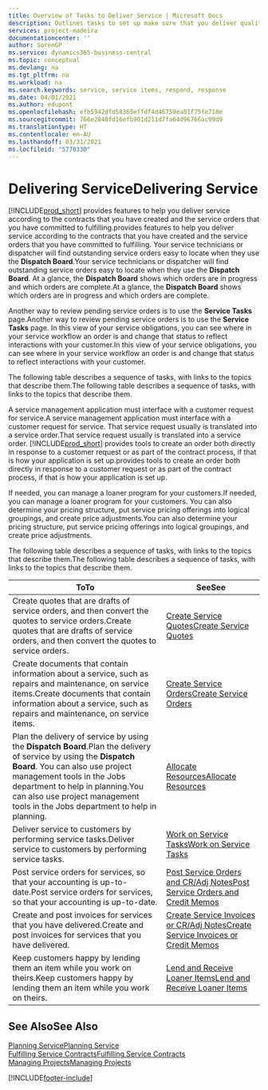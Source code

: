 ```yaml
---
title: Overview of Tasks to Deliver Service | Microsoft Docs
description: Outlines tasks to set up make sure that you deliver quality service and live up to agreements with customers.
services: project-madeira
documentationcenter: ''
author: SorenGP
ms.service: dynamics365-business-central
ms.topic: conceptual
ms.devlang: na
ms.tgt_pltfrm: na
ms.workload: na
ms.search.keywords: service, service items, respond, response
ms.date: 04/01/2021
ms.author: edupont
ms.openlocfilehash: efb5942dfd58365effdf4d46759ea81f75fe718e
ms.sourcegitcommit: 766e2840fd16efb901d211d7fa64d96766ac99d9
ms.translationtype: HT
ms.contentlocale: en-AU
ms.lasthandoff: 03/31/2021
ms.locfileid: "5778330"
---
```

# <a name="delivering-service"></a><span data-ttu-id="8d765-103">Delivering Service</span><span class="sxs-lookup"><span data-stu-id="8d765-103">Delivering Service</span></span>
[!INCLUDE[prod_short](includes/prod_short.md)] <span data-ttu-id="8d765-104">provides features to help you deliver service according to the contracts that you have created and the service orders that you have committed to fulfilling.</span><span class="sxs-lookup"><span data-stu-id="8d765-104">provides features to help you deliver service according to the contracts that you have created and the service orders that you have committed to fulfilling.</span></span> <span data-ttu-id="8d765-105">Your service technicians or dispatcher will find outstanding service orders easy to locate when they use the **Dispatch Board**.</span><span class="sxs-lookup"><span data-stu-id="8d765-105">Your service technicians or dispatcher will find outstanding service orders easy to locate when they use the **Dispatch Board**.</span></span> <span data-ttu-id="8d765-106">At a glance, the **Dispatch Board** shows which orders are in progress and which orders are complete.</span><span class="sxs-lookup"><span data-stu-id="8d765-106">At a glance, the **Dispatch Board** shows which orders are in progress and which orders are complete.</span></span>  
  
<span data-ttu-id="8d765-107">Another way to review pending service orders is to use the **Service Tasks** page.</span><span class="sxs-lookup"><span data-stu-id="8d765-107">Another way to review pending service orders is to use the **Service Tasks** page.</span></span> <span data-ttu-id="8d765-108">In this view of your service obligations, you can see where in your service workflow an order is and change that status to reflect interactions with your customer.</span><span class="sxs-lookup"><span data-stu-id="8d765-108">In this view of your service obligations, you can see where in your service workflow an order is and change that status to reflect interactions with your customer.</span></span>  
  
<span data-ttu-id="8d765-109">The following table describes a sequence of tasks, with links to the topics that describe them.</span><span class="sxs-lookup"><span data-stu-id="8d765-109">The following table describes a sequence of tasks, with links to the topics that describe them.</span></span>   

<span data-ttu-id="8d765-110">A service management application must interface with a customer request for service.</span><span class="sxs-lookup"><span data-stu-id="8d765-110">A service management application must interface with a customer request for service.</span></span> <span data-ttu-id="8d765-111">That service request usually is translated into a service order.</span><span class="sxs-lookup"><span data-stu-id="8d765-111">That service request usually is translated into a service order.</span></span> [!INCLUDE[prod_short](includes/prod_short.md)] <span data-ttu-id="8d765-112">provides tools to create an order both directly in response to a customer request or as part of the contract process, if that is how your application is set up.</span><span class="sxs-lookup"><span data-stu-id="8d765-112">provides tools to create an order both directly in response to a customer request or as part of the contract process, if that is how your application is set up.</span></span>  
  
<span data-ttu-id="8d765-113">If needed, you can manage a loaner program for your customers.</span><span class="sxs-lookup"><span data-stu-id="8d765-113">If needed, you can manage a loaner program for your customers.</span></span> <span data-ttu-id="8d765-114">You can also determine your pricing structure, put service pricing offerings into logical groupings, and create price adjustments.</span><span class="sxs-lookup"><span data-stu-id="8d765-114">You can also determine your pricing structure, put service pricing offerings into logical groupings, and create price adjustments.</span></span>  
  
<span data-ttu-id="8d765-115">The following table describes a sequence of tasks, with links to the topics that describe them.</span><span class="sxs-lookup"><span data-stu-id="8d765-115">The following table describes a sequence of tasks, with links to the topics that describe them.</span></span>   
  
|<span data-ttu-id="8d765-116">**To**</span><span class="sxs-lookup"><span data-stu-id="8d765-116">**To**</span></span>|<span data-ttu-id="8d765-117">**See**</span><span class="sxs-lookup"><span data-stu-id="8d765-117">**See**</span></span>|  
|------------|-------------|  
|<span data-ttu-id="8d765-118">Create quotes that are drafts of service orders, and then convert the quotes to service orders.</span><span class="sxs-lookup"><span data-stu-id="8d765-118">Create quotes that are drafts of service orders, and then convert the quotes to service orders.</span></span>|[<span data-ttu-id="8d765-119">Create Service Quotes</span><span class="sxs-lookup"><span data-stu-id="8d765-119">Create Service Quotes</span></span>](service-how-to-create-service-quotes.md)|
|<span data-ttu-id="8d765-120">Create documents that contain information about a service, such as repairs and maintenance, on service items.</span><span class="sxs-lookup"><span data-stu-id="8d765-120">Create documents that contain information about a service, such as repairs and maintenance, on service items.</span></span>|[<span data-ttu-id="8d765-121">Create Service Orders</span><span class="sxs-lookup"><span data-stu-id="8d765-121">Create Service Orders</span></span>](service-how-to-create-service-orders.md)|
|<span data-ttu-id="8d765-122">Plan the delivery of service by using the **Dispatch Board**.</span><span class="sxs-lookup"><span data-stu-id="8d765-122">Plan the delivery of service by using the **Dispatch Board**.</span></span> <span data-ttu-id="8d765-123">You can also use project management tools in the Jobs department to help in planning.</span><span class="sxs-lookup"><span data-stu-id="8d765-123">You can also use project management tools in the Jobs department to help in planning.</span></span>|[<span data-ttu-id="8d765-124">Allocate Resources</span><span class="sxs-lookup"><span data-stu-id="8d765-124">Allocate Resources</span></span>](service-how-to-allocate-resources.md)|  
|<span data-ttu-id="8d765-125">Deliver service to customers by performing service tasks.</span><span class="sxs-lookup"><span data-stu-id="8d765-125">Deliver service to customers by performing service tasks.</span></span>|[<span data-ttu-id="8d765-126">Work on Service Tasks</span><span class="sxs-lookup"><span data-stu-id="8d765-126">Work on Service Tasks</span></span>](service-how-to-work-on-service-tasks.md)|  
|<span data-ttu-id="8d765-127">Post service orders for services, so that your accounting is up-to-date.</span><span class="sxs-lookup"><span data-stu-id="8d765-127">Post service orders for services, so that your accounting is up-to-date.</span></span>|[<span data-ttu-id="8d765-128">Post Service Orders and CR/Adj Notes</span><span class="sxs-lookup"><span data-stu-id="8d765-128">Post Service Orders and Credit Memos</span></span>](service-how-to-post-service-orders.md)|  
|<span data-ttu-id="8d765-129">Create and post invoices for services that you have delivered.</span><span class="sxs-lookup"><span data-stu-id="8d765-129">Create and post invoices for services that you have delivered.</span></span>|[<span data-ttu-id="8d765-130">Create Service Invoices or CR/Adj Notes</span><span class="sxs-lookup"><span data-stu-id="8d765-130">Create Service Invoices or Credit Memos</span></span>](service-how-create-invoices.md)|  
|<span data-ttu-id="8d765-131">Keep customers happy by lending them an item while you work on theirs.</span><span class="sxs-lookup"><span data-stu-id="8d765-131">Keep customers happy by lending them an item while you work on theirs.</span></span>| [<span data-ttu-id="8d765-132">Lend and Receive Loaner Items</span><span class="sxs-lookup"><span data-stu-id="8d765-132">Lend and Receive Loaner Items</span></span>](service-how-to-lend-receive-loaners.md)|
  
## <a name="see-also"></a><span data-ttu-id="8d765-133">See Also</span><span class="sxs-lookup"><span data-stu-id="8d765-133">See Also</span></span>  
[<span data-ttu-id="8d765-134">Planning Service</span><span class="sxs-lookup"><span data-stu-id="8d765-134">Planning Service</span></span>](service-plan-service.md)  
[<span data-ttu-id="8d765-135">Fulfilling Service Contracts</span><span class="sxs-lookup"><span data-stu-id="8d765-135">Fulfilling Service Contracts</span></span>](service-fulfill-service-contracts.md)  
[<span data-ttu-id="8d765-136">Managing Projects</span><span class="sxs-lookup"><span data-stu-id="8d765-136">Managing Projects</span></span>](projects-manage-projects.md)  


[!INCLUDE[footer-include](includes/footer-banner.md)]
